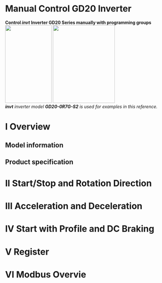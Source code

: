 # Manual Control GD20 Inverter
**Control *invt* Inverter GD20 Series manually with programming groups**  
<img src="https://i.imgur.com/3k4Hsev.jpg" width="150" height="250">
<img src="https://i.imgur.com/robAkFR.png" width="200" height="250">  
***invt** inverter  model **GD20-0R7G-S2** is used for examples in this reference.*

# I Overview
## Model information
## Product specification
# II Start/Stop and Rotation Direction 
# III Acceleration and Deceleration
# IV Start with Profile and DC Braking
# V Register
# VI Modbus Overvie
